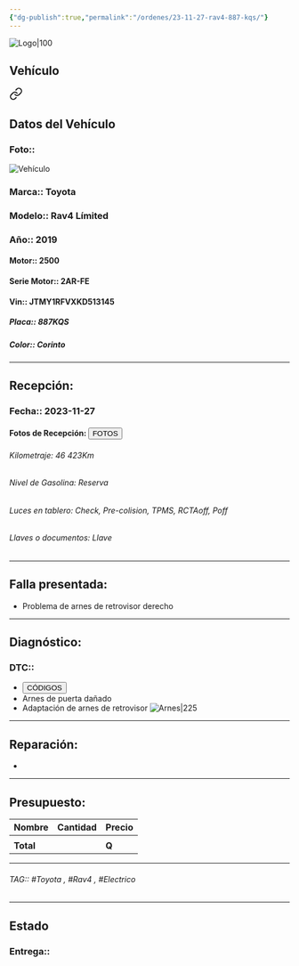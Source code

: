 ```yaml
---
{"dg-publish":true,"permalink":"/ordenes/23-11-27-rav4-887-kqs/"}
---
```


![Logo|100](http://drive.google.com/uc?export=view&id=137fl3TIZ0-PU8b-Pt0bsjclwHub_u78G)

## Vehículo

<div class="transclusion internal-embed is-loaded"><a class="markdown-embed-link" href="/vehiculos/toyota/rav4-887-kqs/#datos-del-vehiculo" aria-label="Open link"><svg xmlns="http://www.w3.org/2000/svg" width="24" height="24" viewBox="0 0 24 24" fill="none" stroke="currentColor" stroke-width="2" stroke-linecap="round" stroke-linejoin="round" class="svg-icon lucide-link"><path d="M10 13a5 5 0 0 0 7.54.54l3-3a5 5 0 0 0-7.07-7.07l-1.72 1.71"></path><path d="M14 11a5 5 0 0 0-7.54-.54l-3 3a5 5 0 0 0 7.07 7.07l1.71-1.71"></path></svg></a><div class="markdown-embed">



## Datos del Vehículo 
### Foto:: 
![Vehículo](http://drive.google.com/uc?export=view&id=1KvrtAdB8FEv2st3cIsSwML9ZoYxy-9F7)

### Marca:: Toyota 
### Modelo:: Rav4 Límited
### Año:: 2019
#### Motor:: 2500
#### Serie Motor:: 2AR-FE
#### Vin:: JTMY1RFVXKD513145
##### Placa:: 887KQS
##### Color:: Corinto
---


</div></div>


## Recepción:
### Fecha:: 2023-11-27
#### Fotos de Recepción: <a href="http"><button class="btn success">FOTOS</button></a>

###### Kilometraje: 46 423Km
###### Nivel de Gasolina: Reserva
###### Luces en tablero: Check, Pre-colision, TPMS, RCTAoff, Poff
###### Llaves o documentos: Llave

---

## Falla presentada:
- Problema de arnes de retrovisor derecho 


---

## Diagnóstico:
### DTC:: 

- <a href="http"><button class="btn success">CÓDIGOS</button></a>
- Arnes de puerta dañado 
- Adaptación de arnes de retrovisor 
	![Arnes|225](http://drive.google.com/uc?export=view&id=1L7uulP6lnZIKN9q11_vedljLfoJKgZnJ)

---
## Reparación:
- 

---

## Presupuesto:

| Nombre | Cantidad | Precio |
| ------ | -------- | ------ |
|        |          |        |
| **Total**       |        |    **Q**    |

---

###### TAG:: #Toyota , #Rav4 , #Electrico 

---

## Estado

### Entrega:: 